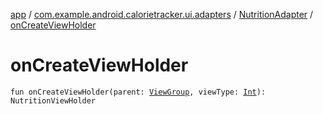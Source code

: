 [app](../../index.md) / [com.example.android.calorietracker.ui.adapters](../index.md) / [NutritionAdapter](index.md) / [onCreateViewHolder](./on-create-view-holder.md)

# onCreateViewHolder

`fun onCreateViewHolder(parent: `[`ViewGroup`](https://developer.android.com/reference/android/view/ViewGroup.html)`, viewType: `[`Int`](https://kotlinlang.org/api/latest/jvm/stdlib/kotlin/-int/index.html)`): NutritionViewHolder`